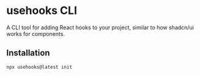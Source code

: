 # usehooks CLI

A CLI tool for adding React hooks to your project, similar to how shadcn/ui works for components.

## Installation

```bash
npx usehooks@latest init
```
